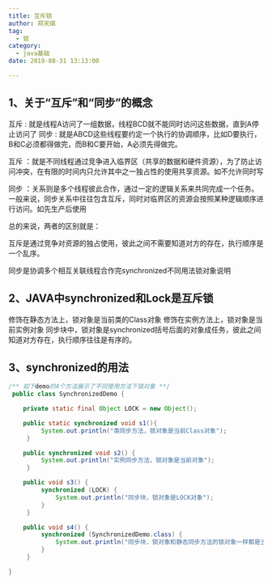 ```yaml
---
title: 互斥锁
author: 郑天祺
tag:
  - 锁
category:
  - java基础
date: 2019-08-31 13:13:00

---
```


## 1、关于“互斥”和“同步”的概念

互斥 : 就是线程A访问了一组数据，线程BCD就不能同时访问这些数据，直到A停止访问了
同步 : 就是ABCD这些线程要约定一个执行的协调顺序，比如D要执行，B和C必须都得做完，而B和C要开始，A必须先得做完。

互斥 ：就是不同线程通过竞争进入临界区（共享的数据和硬件资源），为了防止访问冲突，在有限的时间内只允许其中之一独占性的使用共享资源。如不允许同时写

同步 ：关系则是多个线程彼此合作，通过一定的逻辑关系来共同完成一个任务。一般来说，同步关系中往往包含互斥，同时对临界区的资源会按照某种逻辑顺序进行访问。如先生产后使用

总的来说，两者的区别就是：

互斥是通过竞争对资源的独占使用，彼此之间不需要知道对方的存在，执行顺序是一个乱序。

同步是协调多个相互关联线程合作完synchronized不同用法锁对象说明

## 2、JAVA中synchronized和Lock是互斥锁

 修饰在静态方法上，锁对象是当前类的Class对象
 修饰在实例方法上，锁对象是当前实例对象
 同步块中，锁对象是synchronized括号后面的对象成任务，彼此之间知道对方存在，执行顺序往往是有序的。

## 3、synchronized的用法

```java
/** 如下demo的4个方法展示了不同使用方法下锁对象 **/
 public class SynchronizedDemo {

    private static final Object LOCK = new Object();

    public static synchronized void s1(){
         System.out.println("类同步方法，锁对象是当前Class对象");
     }

    public synchronized void s2() {
         System.out.println("实例同步方法，锁对象是当前对象");
     }

    public void s3() {
         synchronized (LOCK) {
             System.out.println("同步块，锁对象是LOCK对象");
         }
     }

    public void s4() {
         synchronized (SynchronizedDemo.class) {
             System.out.println("同步块，锁对象和静态同步方法的锁对象一样都是当前Class对象");
         }
     }

}

 
```

